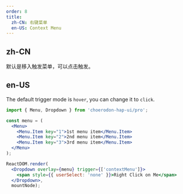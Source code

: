 ```yaml
---
order: 8
title:
  zh-CN: 右键菜单
  en-US: Context Menu
---
```


## zh-CN

默认是移入触发菜单，可以点击触发。

## en-US

The default trigger mode is `hover`, you can change it to `click`.

````jsx
import { Menu, Dropdown } from 'choerodon-hap-ui/pro';

const menu = (
  <Menu>
    <Menu.Item key="1">1st menu item</Menu.Item>
    <Menu.Item key="2">2nd menu item</Menu.Item>
    <Menu.Item key="3">3rd menu item</Menu.Item>
  </Menu>
);

ReactDOM.render(
  <Dropdown overlay={menu} trigger={['contextMenu']}>
    <span style={{ userSelect: 'none' }}>Right Click on Me</span>
  </Dropdown>,
  mountNode);
````
